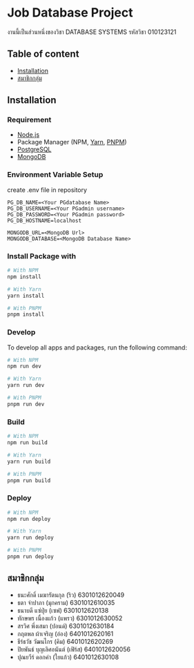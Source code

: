 # Job Database Project

งานนี้เป็นส่วนหนึ่งของวิชา DATABASE SYSTEMS รหัสวิชา 010123121

## Table of content

- [Installation](#Installation)
- [สมาชิกกลุ่ม](#สมาชิกกลุ่ม)

## Installation

### Requirement

- [Node.js](https://nodejs.org/en/)
- Package Manager (NPM, [Yarn](https://classic.yarnpkg.com/lang/en/docs/install/#windows-stable), [PNPM](https://pnpm.io/installation))
- [PostgreSQL](https://www.postgresql.org/download/)
- [MongoDB](https://www.mongodb.com/try/download/community)

### Environment Variable Setup

create .env file in repository

```env
PG_DB_NAME=<Your PGdatabase Name>
PG_DB_USERNAME=<Your PGadmin username>
PG_DB_PASSWORD=<Your PGadmin password>
PG_DB_HOSTNAME=localhost

MONGODB_URL=<MongoDB Url>
MONGODB_DATABASE=<MongoDB Database Name>
```

### Install Package with

```bash
# With NPM
npm install

# With Yarn
yarn install

# With PNPM
pnpm install
```

### Develop

To develop all apps and packages, run the following command:

```bash
# With NPM
npm run dev

# With Yarn
yarn run dev

# With PNPM
pnpm run dev
```

### Build

```bash
# With NPM
npm run build

# With Yarn
yarn run build

# With PNPM
pnpm run build
```

### Deploy

```bash
# With NPM
npm run deploy

# With Yarn
yarn run deploy

# With PNPM
pnpm run deploy
```

## สมาชิกกลุ่ม

- ธนะศักดิ์ เมฆารัตนกุล (ริว) 6301012620049
- ธตา จำปาภา (มุกคราม) 6301012610035
- ธนาบดี แซ่ปุ่ย (เซฟ) 6301012620138
- ทักษพร เนื่องแก้ว (แพรว) 6301012630052
- สรวิศ พึ่งเสมา (ปอนด์) 6301012630184
- กฤตพล ผ้าเจริญ (อ๋อง) 6401012620161
- ธีร์ธวัช วัฒนไกร (คิม) 6401012620269
- ปิยพันธ์ บุญเลิศอนันต์ (เฟิร์ส) 6401012620056
- ปุณยวีร์ ดอกคำ (ใยแก้ว) 6401012630108

